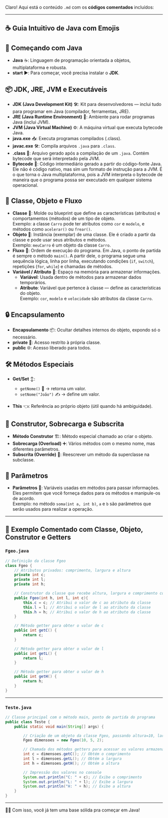 Claro! Aqui está o conteúdo `.md` com os **códigos comentados** incluídos:

---

## ☕ Guia Intuitivo de Java com Emojis

## 🚀 Começando com Java

- **Java** ☕: Linguagem de programação orientada a objetos, multiplataforma e robusta.  
- **start** ▶️: Para começar, você precisa instalar o **JDK**.

## 📦 JDK, JRE, JVM e Executáveis

- **JDK (Java Development Kit)** 🛠️: Kit para desenvolvedores — inclui tudo para programar em Java (compilador, ferramentas, JRE).  
- **JRE (Java Runtime Environment)** 🔁: Ambiente para rodar programas Java (inclui JVM).  
- **JVM (Java Virtual Machine)** ⚙️: A máquina virtual que executa bytecode Java.  
- **java.exe** 📥: Executa programas compilados (.class).  
- **javac.exe** 🛠️: Compila arquivos `.java` para `.class`.  
- **.class** 📄: Arquivo gerado após a compilação de um `.java`. Contém bytecode que será interpretado pela JVM.  
- **Bytecode** 🔢: Código intermediário gerado a partir do código-fonte Java. Ele não é código nativo, mas sim um formato de instrução para a JVM. É o que torna o Java multiplataforma, pois a JVM interpreta o bytecode de maneira que o programa possa ser executado em qualquer sistema operacional.

## 🧱 Classe, Objeto e Fluxo

- **Classe** 🧩: Molde ou blueprint que define as características (atributos) e comportamentos (métodos) de um tipo de objeto.  
  Exemplo: a classe `Carro` pode ter atributos como `cor` e `modelo`, e métodos como `acelerar()` ou `frear()`.  
- **Objeto** 🚗: Instância (exemplar) de uma classe. Ele é criado a partir da classe e pode usar seus atributos e métodos.  
  Exemplo: `meuCarro` é um objeto da classe `Carro`.  
- **Fluxo** 🔄: Ordem de execução do programa. Em Java, o ponto de partida é sempre o método `main()`. A partir dele, o programa segue uma sequência lógica, linha por linha, executando condições (`if`, `switch`), repetições (`for`, `while`) e chamadas de métodos.  
- **Variável / Atributo** 🧮: Espaço na memória para armazenar informações.  
  - **Variável**: Usada dentro de métodos para armazenar dados temporários.  
  - **Atributo**: Variável que pertence à classe — define as características do objeto.  
    Exemplo: `cor`, `modelo` e `velocidade` são atributos da classe `Carro`.

## 🔒 Encapsulamento

- **Encapsulamento** 📦: Ocultar detalhes internos do objeto, expondo só o necessário.  
- **private** 🔐: Acesso restrito à própria classe.  
- **public** 🌐: Acesso liberado para todos.

## 🛠️ Métodos Especiais

- **Get/Set** ↕️:  
  - `getNome()` 🧐 → retorna um valor.  
  - `setNome("João")` ✍️ → define um valor.

- **This** 👈: Referência ao próprio objeto (útil quando há ambiguidade).

## 🧬 Construtor, Sobrecarga e Subscrita

- **Método Construtor** 🏗️: Método especial chamado ao criar o objeto.  
- **Sobrecarga (Overload)** ➕: Vários métodos com o mesmo nome, mas diferentes parâmetros.  
- **Subscrita (Override)** 🔁: Reescrever um método da superclasse na subclasse.

## 🔢 Parâmetros

- **Parâmetros** 📏: Variáveis usadas em métodos para passar informações. Eles permitem que você forneça dados para os métodos e manipule-os de acordo.  
  Exemplo: no método `soma(int a, int b)`, `a` e `b` são parâmetros que serão usados para realizar a operação.

---

## 📂 Exemplo Comentado com Classe, Objeto, Construtor e Getters

### `Fgeo.java`

```java
// Definição da classe Fgeo
class Fgeo {
    // Atributos privados: comprimento, largura e altura
    private int c;
    private int l;
    private int h;

    // Construtor da classe que recebe altura, largura e comprimento como parâmetros
    public Fgeo(int h, int l, int c){
        this.c = c; // Atribui o valor de c ao atributo da classe
        this.l = l; // Atribui o valor de l ao atributo da classe
        this.h = h; // Atribui o valor de h ao atributo da classe
    }

    // Método getter para obter o valor de c
    public int getC() {
        return c;
    }

    // Método getter para obter o valor de l
    public int getL() {
        return l;
    }

    // Método getter para obter o valor de h
    public int getH() {
        return h;
    }
}
```

---

### `Teste.java`

```java
// Classe principal com o método main, ponto de partida do programa
public class Teste {
    public static void main(String[] args) {

        // Criação de um objeto da classe Fgeo, passando altura=10, largura=5 e comprimento=2
        Fgeo dimensoes = new Fgeo(10, 5, 2);

        // Chamada dos métodos getters para acessar os valores armazenados no objeto
        int c = dimensoes.getC(); // Obtém o comprimento
        int l = dimensoes.getL(); // Obtém a largura
        int h = dimensoes.getH(); // Obtém a altura

        // Impressão dos valores no console
        System.out.println("C: " + c); // Exibe o comprimento
        System.out.println("L: " + l); // Exibe a largura
        System.out.println("H: " + h); // Exibe a altura
    }
}
```

---

👨‍💻 Com isso, você já tem uma base sólida pra começar em Java!
